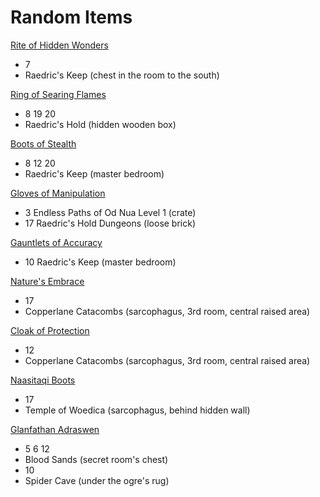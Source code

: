 # Random Items

[Rite of Hidden Wonders](https://pillarsofeternity.fandom.com/wiki/Rite_of_Hidden_Wonders)
- 7
- Raedric's Keep (chest in the room to the south)

[Ring of Searing Flames](https://pillarsofeternity.fandom.com/wiki/Ring_of_Searing_Flames)
- 8 19 20
- Raedric's Hold (hidden wooden box)

[Boots of Stealth](https://pillarsofeternity.fandom.com/wiki/Random_loot_tables/Clothing/Boots#Boots_of_Stealth)
- 8 12 20
- Raedric's Keep (master bedroom)

[Gloves of Manipulation](https://pillarsofeternity.fandom.com/wiki/Random_loot_tables/Clothing/Handwear#Gloves_of_Manipulation)
- 3 Endless Paths of Od Nua Level 1 (crate)
- 17 Raedric's Hold Dungeons (loose brick)

[Gauntlets of Accuracy](https://pillarsofeternity.fandom.com/wiki/Gauntlets_of_Accuracy)
- 10 Raedric's Keep (master bedroom)

[Nature's Embrace](https://pillarsofeternity.fandom.com/wiki/Nature%27s_Embrace)
- 17
- Copperlane Catacombs (sarcophagus, 3rd room, central raised area)

[Cloak of Protection](https://pillarsofeternity.fandom.com/wiki/Random_loot_tables/Clothing/Cloaks#Cloak_of_Protection)
- 12
- Copperlane Catacombs (sarcophagus, 3rd room, central raised area)

[Naasitaqi Boots](https://pillarsofeternity.fandom.com/wiki/Naasitaqi_Boots)
- 17
- Temple of Woedica (sarcophagus, behind hidden wall)

[Glanfathan Adraswen](https://pillarsofeternity.fandom.com/wiki/Random_loot_tables/Accessories/Amulets#Glanfathan_Adraswen)
- 5 6 12
- Blood Sands (secret room's chest)
- 10
- Spider Cave (under the ogre's rug)